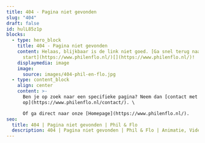 ```yaml
---
title: 404 - Pagina niet gevonden
slug: "404"
draft: false
id: hulL85z1p
blocks:
  - type: hero_block
    title: 404 - Pagina niet gevonden
    content: Helaas, blijkbaar is de link niet goed. [Ga snel terug naar
      start](https://www.philenflo.nl/)[](https://www.philenflo.nl/)!
    displaymedia: image
    image:
      source: images/404-phil-en-flo.jpg
  - type: content_block
    align: center
    content: >-
      Ben je op zoek naar een specifieke pagina? Neem dan [contact met ons
      op](https://www.philenflo.nl/contact/). \

      Of ga direct naar onze [Homepage](https://www.philenflo.nl/).
seo:
  title: 404 | Pagina niet gevonden | Phil & Flo
  description: 404 | Pagina niet gevonden | Phil & Flo | Animatie, Video, Branding en meer
---
```

